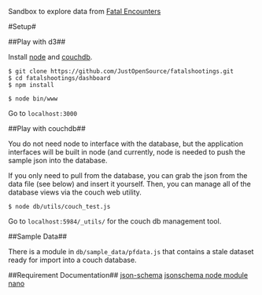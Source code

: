 Sandbox to explore data from [Fatal Encounters](fatalencounters.org)

#Setup#

##Play with d3##

Install [node](http://nodejs.org/) and [couchdb](http://couchdb.apache.org/).  

	$ git clone https://github.com/JustOpenSource/fatalshootings.git
	$ cd fatalshootings/dashboard
	$ npm install

	$ node bin/www

Go to `localhost:3000`
	
##Play with couchdb##

You do not need node to interface with the database, but the application interfaces will be built in node (and currently, node is needed to push the sample json into the database.  

If you only need to pull from the database, you can grab the json from the data file (see below) and insert it yourself.  Then, you can manage all of the database views via the couch web utility.

	$ node db/utils/couch_test.js
	
Go to `localhost:5984/_utils/` for the couch db management tool.

##Sample Data##

There is a module in `db/sample_data/pfdata.js` that contains a stale dataset ready for import into a couch database.

##Requirement Documentation##
[json-schema](http://json-schema.org/)
[jsonschema node module](https://www.npmjs.com/package/jsonschema)
[nano](https://github.com/dscape/nano)
